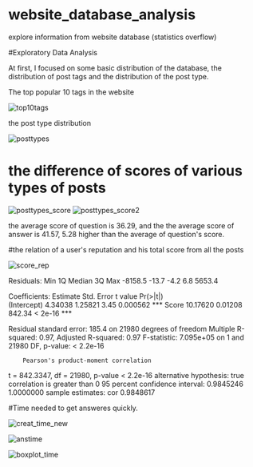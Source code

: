 # website_database_analysis
explore information from website database (statistics overflow)


#Exploratory Data Analysis

At first, I focused on some basic distribution of the database, the distribution of post tags and the distribution of the post type.


The top popular 10 tags in the website


![top10tags](https://cloud.githubusercontent.com/assets/8493530/9840613/f370151a-5a62-11e5-9a81-242d6e6c2174.png)

the post type distribution


![posttypes](https://cloud.githubusercontent.com/assets/8493530/9840609/f36c1898-5a62-11e5-85ac-30e9e9287a3b.png)


# the difference of scores of various types of posts



![posttypes_score](https://cloud.githubusercontent.com/assets/8493530/9840611/f36e671a-5a62-11e5-9a3d-6e9eb871c05e.png)
![posttypes_score2](https://cloud.githubusercontent.com/assets/8493530/9840612/f36f31ae-5a62-11e5-8512-b3247714ad9d.png)

the average score of question is 36.29, and the the average score of answer is 41.57, 5.28 higher than the average of question's score.   


#the relation of a user's reputation and his total score from all the posts


![score_rep](https://cloud.githubusercontent.com/assets/8493530/9840610/f36d1b4e-5a62-11e5-8625-4f5661746537.png)


Residuals:
    Min      1Q  Median      3Q     Max 
-8158.5   -13.7    -4.2     6.8  5653.4 

Coefficients:
            Estimate Std. Error t value Pr(>|t|)    
(Intercept)  4.34038    1.25821    3.45 0.000562 ***
Score       10.17620    0.01208  842.34  < 2e-16 ***

Residual standard error: 185.4 on 21980 degrees of freedom
Multiple R-squared:   0.97,     Adjusted R-squared:   0.97 
F-statistic: 7.095e+05 on 1 and 21980 DF,  p-value: < 2.2e-16

        Pearson's product-moment correlation

t = 842.3347, df = 21980, p-value < 2.2e-16
alternative hypothesis: true correlation is greater than 0
95 percent confidence interval:
 0.9845246 1.0000000
sample estimates:
      cor 
0.9848617 



#Time needed to get answeres quickly.


![creat_time_new](https://cloud.githubusercontent.com/assets/8493530/9888729/a064693a-5bc4-11e5-9706-51b46aa3776a.png)

![anstime](https://cloud.githubusercontent.com/assets/8493530/9888727/a05ea252-5bc4-11e5-8a63-f2ac71ffa27e.png)

![boxplot_time](https://cloud.githubusercontent.com/assets/8493530/9888728/a060c2c6-5bc4-11e5-8e7f-3f904392def6.png)


